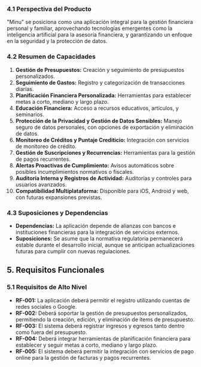 ### **4.1 Perspectiva del Producto**

"Minu" se posiciona como una aplicación integral para la gestión financiera personal y familiar, aprovechando tecnologías emergentes como la inteligencia artificial para la asesoría financiera, y garantizando un enfoque en la seguridad y la protección de datos.

### **4.2 Resumen de Capacidades**

1. **Gestión de Presupuestos:** Creación y seguimiento de presupuestos personalizados.
2. **Seguimiento de Gastos:** Registro y categorización de transacciones diarias.
3. **Planificación Financiera Personalizada:** Herramientas para establecer metas a corto, mediano y largo plazo.
4. **Educación Financiera:** Acceso a recursos educativos, artículos, y seminarios.
5. **Protección de la Privacidad y Gestión de Datos Sensibles:** Manejo seguro de datos personales, con opciones de exportación y eliminación de datos.
6. **Monitoreo de Créditos y Puntaje Crediticio:** Integración con servicios de monitoreo de crédito.
7. **Gestión de Suscripciones y Recurrencias:** Herramientas para la gestión de pagos recurrentes.
8. **Alertas Proactivas de Cumplimiento:** Avisos automáticos sobre posibles incumplimientos normativos o fiscales.
9. **Auditoría Interna y Registros de Actividad:** Auditorías y controles para usuarios avanzados.
10. **Compatibilidad Multiplataforma:** Disponible para iOS, Android y web, con futuras expansiones previstas.

### **4.3 Suposiciones y Dependencias**

- **Dependencias:** La aplicación depende de alianzas con bancos e instituciones financieras para la integración de servicios externos.
- **Suposiciones:** Se asume que la normativa regulatoria permanecerá estable durante el desarrollo inicial, aunque se anticipan actualizaciones futuras para cumplir con nuevas regulaciones.

## **5. Requisitos Funcionales**

### **5.1 Requisitos de Alto Nivel**

- **RF-001:** La aplicación deberá permitir el registro utilizando cuentas de redes sociales o Google.
- **RF-002:** Deberá soportar la gestión de presupuestos personalizados, permitiendo la creación, edición, y eliminación de ítems de presupuesto.
- **RF-003:** El sistema deberá registrar ingresos y egresos tanto dentro como fuera del presupuesto.
- **RF-004:** Deberá integrar herramientas de planificación financiera para establecer y seguir metas a corto, mediano y largo plazo.
- **RF-005:** El sistema deberá permitir la integración con servicios de pago online para la gestión de facturas y pagos recurrentes.